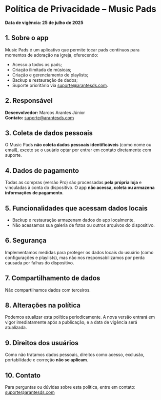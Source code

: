 # Política de Privacidade – Music Pads

**Data de vigência: 25 de julho de 2025**

## 1. Sobre o app  
Music Pads é um aplicativo que permite tocar pads contínuos para momentos de adoração na igreja, oferecendo:
- Acesso a todos os pads;
- Criação ilimitada de músicas;
- Criação e gerenciamento de playlists;
- Backup e restauração de dados;
- Suporte prioritário via suporte@arantesds.com.

## 2. Responsável  
**Desenvolvedor:** Marcos Arantes Júnior  
**Contato:** suporte@arantesds.com

## 3. Coleta de dados pessoais  
O Music Pads **não coleta dados pessoais identificáveis** (como nome ou email), exceto se o usuário optar por entrar em contato diretamente com suporte.

## 4. Dados de pagamento  
Todas as compras (versão Pro) são processadas **pela própria loja** e vinculadas à conta do dispositivo. O app **não acessa, coleta ou armazena informações de pagamento**.

## 5. Funcionalidades que acessam dados locais  
- Backup e restauração armazenam dados do app localmente.
- Não acessamos sua galeria de fotos ou outros arquivos do dispositivo.

## 6. Segurança  
Implementamos medidas para proteger os dados locais do usuário (como configurações e playlists), mas não nos responsabilizamos por perda causada por falhas do dispositivo.

## 7. Compartilhamento de dados  
Não compartilhamos dados com terceiros.

## 8. Alterações na política  
Podemos atualizar esta política periodicamente. A nova versão entrará em vigor imediatamente após a publicação, e a data de vigência será atualizada.

## 9. Direitos dos usuários  
Como não tratamos dados pessoais, direitos como acesso, exclusão, portabilidade e correção **não se aplicam**.

## 10. Contato  
Para perguntas ou dúvidas sobre esta política, entre em contato: suporte@arantesds.com
